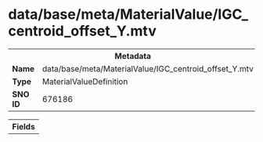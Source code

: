<h1>data/base/meta/MaterialValue/IGC_centroid_offset_Y.mtv</h1><table><tr><th colspan="100%">Metadata</th></tr><tr><td><b>Name</b></td><td>data/base/meta/MaterialValue/IGC_centroid_offset_Y.mtv</td></tr><tr><td><b>Type</b></td><td>MaterialValueDefinition</td></tr><tr><td><b>SNO ID</b></td><td>676186</td></tr></table>

<table><tr><th colspan="100%">Fields</th></tr></table>

